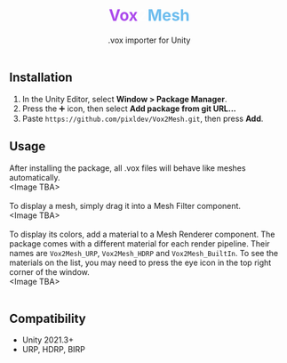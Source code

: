 <div align="center">
<h1><span style="color: #ac4cec;">Vox</span><span style="color: white;">2</span><span style="color: #6ebdee;">Mesh</span></h1>
<span>.vox importer for Unity</span>
</div>
<br/>

## Installation
1. In the Unity Editor, select **Window > Package Manager**.
2. Press the ➕ icon, then select **Add package from git URL...**
3. Paste `https://github.com/pixldev/Vox2Mesh.git`, then press **Add**.

## Usage
After installing the package, all .vox files will behave like meshes automatically.
<br/>\<Image TBA\><br/><br/>
To display a mesh, simply drag it into a Mesh Filter component.
<br/>\<Image TBA\><br/><br/>
To display its colors, add a material to a Mesh Renderer component.
The package comes with a different material for each render pipeline.
Their names are `Vox2Mesh_URP`, `Vox2Mesh_HDRP` and `Vox2Mesh_BuiltIn`.
To see the materials on the list, you may need to press the eye icon in the top right corner of the window. 
<br/>\<Image TBA\><br/><br/>

## Compatibility
- Unity 2021.3+
- URP, HDRP, BIRP
